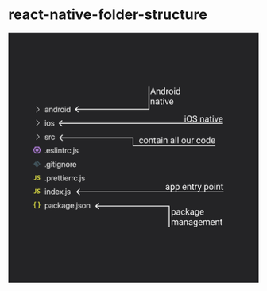 # react-native-folder-structure

![alt text](https://github.com/hinodi/react-native-folder-structure/blob/main/readme/01.png?raw=true)

